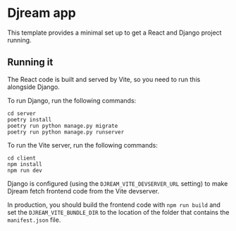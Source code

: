 # Djream app

This template provides a minimal set up to get a React and Django project running.

## Running it

The React code is built and served by Vite, so you need to run this alongside Django.

To run Django, run the following commands:

```
cd server
poetry install
poetry run python manage.py migrate
poetry run python manage.py runserver
```

To run the Vite server, run the following commands:

```
cd client
npm install
npm run dev
```

Django is configured (using the `DJREAM_VITE_DEVSERVER_URL` setting) to make Djream fetch frontend code from the Vite devserver.

In production, you should build the frontend code with `npm run build` and set the `DJREAM_VITE_BUNDLE_DIR` to the location of the folder that contains the `manifest.json` file.

